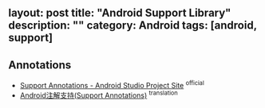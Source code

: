 layout: post
title: "Android Support Library"
description: ""
category: Android
tags: [android, support]
---

## Annotations

- [Support Annotations - Android Studio Project Site](http://tools.android.com/tech-docs/support-annotations) <sup>official</sup>
- [Android注解支持(Support Annotations)](http://www.flysnow.org/2015/08/13/android-tech-docs-support-annotations.html) <sup>translation</sup>